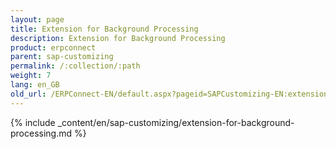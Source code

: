 ```yaml
---
layout: page
title: Extension for Background Processing
description: Extension for Background Processing
product: erpconnect
parent: sap-customizing
permalink: /:collection/:path
weight: 7
lang: en_GB
old_url: /ERPConnect-EN/default.aspx?pageid=SAPCustomizing-EN:extension-for-background-processing
---
```


{% include _content/en/sap-customizing/extension-for-background-processing.md  %}